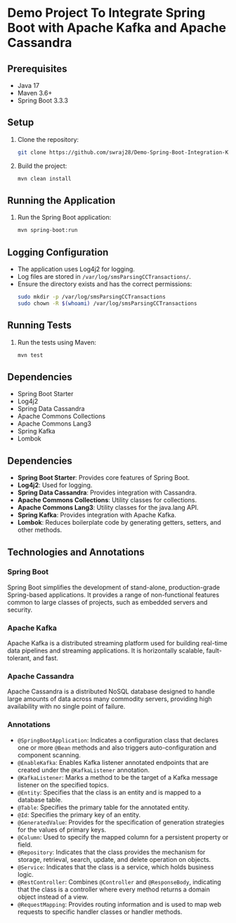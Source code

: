 # Demo Project To Integrate Spring Boot with Apache Kafka and Apache Cassandra



## Prerequisites
- Java 17
- Maven 3.6+
- Spring Boot 3.3.3

## Setup
1. Clone the repository:
    ```sh
    git clone https://github.com/swraj28/Demo-Spring-Boot-Integration-Kafka-Cassandra
    ```

2. Build the project:
    ```sh
    mvn clean install
    ```

## Running the Application
1. Run the Spring Boot application:
    ```sh
    mvn spring-boot:run
    ```

## Logging Configuration
- The application uses Log4j2 for logging.
- Log files are stored in `/var/log/smsParsingCCTransactions/`.
- Ensure the directory exists and has the correct permissions:
    ```sh
    sudo mkdir -p /var/log/smsParsingCCTransactions
    sudo chown -R $(whoami) /var/log/smsParsingCCTransactions
    ```

## Running Tests
1. Run the tests using Maven:
    ```sh
    mvn test
    ```

## Dependencies
- Spring Boot Starter
- Log4j2
- Spring Data Cassandra
- Apache Commons Collections
- Apache Commons Lang3
- Spring Kafka
- Lombok

## Dependencies
- **Spring Boot Starter**: Provides core features of Spring Boot.
- **Log4j2**: Used for logging.
- **Spring Data Cassandra**: Provides integration with Cassandra.
- **Apache Commons Collections**: Utility classes for collections.
- **Apache Commons Lang3**: Utility classes for the java.lang API.
- **Spring Kafka**: Provides integration with Apache Kafka.
- **Lombok**: Reduces boilerplate code by generating getters, setters, and other methods.

## Technologies and Annotations

### Spring Boot
Spring Boot simplifies the development of stand-alone, production-grade Spring-based applications. It provides a range of non-functional features common to large classes of projects, such as embedded servers and security.

### Apache Kafka
Apache Kafka is a distributed streaming platform used for building real-time data pipelines and streaming applications. It is horizontally scalable, fault-tolerant, and fast.

### Apache Cassandra
Apache Cassandra is a distributed NoSQL database designed to handle large amounts of data across many commodity servers, providing high availability with no single point of failure.

### Annotations
- `@SpringBootApplication`: Indicates a configuration class that declares one or more `@Bean` methods and also triggers auto-configuration and component scanning.
- `@EnableKafka`: Enables Kafka listener annotated endpoints that are created under the `@KafkaListener` annotation.
- `@KafkaListener`: Marks a method to be the target of a Kafka message listener on the specified topics.
- `@Entity`: Specifies that the class is an entity and is mapped to a database table.
- `@Table`: Specifies the primary table for the annotated entity.
- `@Id`: Specifies the primary key of an entity.
- `@GeneratedValue`: Provides for the specification of generation strategies for the values of primary keys.
- `@Column`: Used to specify the mapped column for a persistent property or field.
- `@Repository`: Indicates that the class provides the mechanism for storage, retrieval, search, update, and delete operation on objects.
- `@Service`: Indicates that the class is a service, which holds business logic.
- `@RestController`: Combines `@Controller` and `@ResponseBody`, indicating that the class is a controller where every method returns a domain object instead of a view.
- `@RequestMapping`: Provides routing information and is used to map web requests to specific handler classes or handler methods.